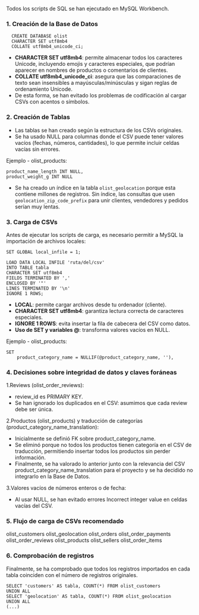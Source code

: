 Todos los scripts de SQL se han ejecutado en MySQL Workbench. 

### 1. Creación de la Base de Datos

```
  CREATE DATABASE olist
  CHARACTER SET utf8mb4
  COLLATE utf8mb4_unicode_ci;
```

- **CHARACTER SET utf8mb4**: permite almacenar todos los caracteres Unicode, incluyendo emojis y caracteres especiales, que podrían aparecer en nombres de productos o comentarios de clientes.
- **COLLATE utf8mb4_unicode_ci**: asegura que las comparaciones de texto sean insensibles a mayúsculas/minúsculas y sigan reglas de ordenamiento Unicode.
- De esta forma, se han evitado los problemas de codificación al cargar CSVs con acentos o símbolos.


### 2. Creación de Tablas

- Las tablas se han creado según la estructura de los CSVs originales.
- Se ha usado NULL para columnas donde el CSV puede tener valores vacíos (fechas, números, cantidades), lo que permite incluir celdas vacías sin errores.

Ejemplo - olist_products:

```
product_name_length INT NULL,
product_weight_g INT NULL
```
- Se ha creado un índice en la tabla `olist_geolocation` porque esta contiene millones de registros. Sin índice, las consultas que usen `geolocation_zip_code_prefix` para unir clientes, vendedores y pedidos serían muy lentas.  

### 3. Carga de CSVs

Antes de ejecutar los scripts de carga, es necesario permitir a MySQL la importación de archivos locales:

```
SET GLOBAL local_infile = 1;
```

```
LOAD DATA LOCAL INFILE 'ruta/del/csv'
INTO TABLE tabla
CHARACTER SET utf8mb4
FIELDS TERMINATED BY ',' 
ENCLOSED BY '"'
LINES TERMINATED BY '\n'
IGNORE 1 ROWS;
```

- **LOCAL**: permite cargar archivos desde tu ordenador (cliente).
- **CHARACTER SET utf8mb4**: garantiza lectura correcta de caracteres especiales.
- **IGNORE 1 ROWS**: evita insertar la fila de cabecera del CSV como datos.
- **Uso de SET y variables @**: transforma valores vacíos en NULL.

Ejemplo - olist_products:

```
SET 
    product_category_name = NULLIF(@product_category_name, ''),
```

### 4. Decisiones sobre integridad de datos y claves foráneas

1.Reviews (olist_order_reviews):
- review_id es PRIMARY KEY.
- Se han ignorado los duplicados en el CSV: asumimos que cada review debe ser única.

2.Productos (olist_products) y traducción de categorías (product_category_name_translation):
- Inicialmente se definió FK sobre product_category_name.
- Se eliminó porque no todos los productos tienen categoría en el CSV de traducción, permitiendo insertar todos los productos sin perder información.
- Finalmente, se ha valorado lo anterior junto con la relevancia del CSV product_category_name_translation para el proyecto y se ha decidido no integrarlo en la Base de Datos.

3.Valores vacíos de números enteros o de fecha:
- Al usar NULL, se han evitado errores Incorrect integer value en celdas vacías del CSV.


### 5. Flujo de carga de CSVs recomendado

olist_customers
olist_geolocation
olist_orders
olist_order_payments
olist_order_reviews
olist_products
olist_sellers
olist_order_items

### 6. Comprobación de registros

Finalmente, se ha comprobado que todos los registros importados en cada tabla coinciden con el número de registros originales.

```
SELECT 'customers' AS tabla, COUNT(*) FROM olist_customers
UNION ALL
SELECT 'geolocation' AS tabla, COUNT(*) FROM olist_geolocation
UNION ALL
(...)
```
